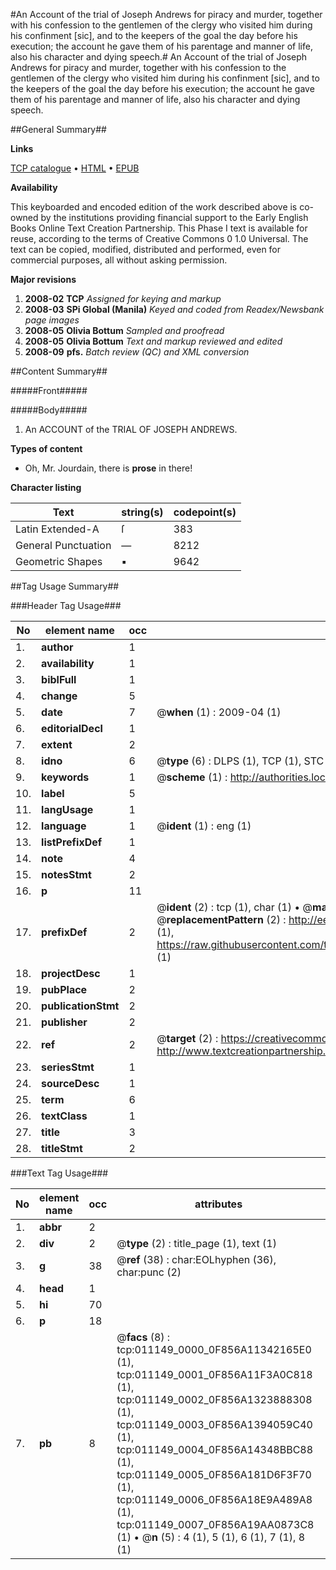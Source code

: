 #An Account of the trial of Joseph Andrews for piracy and murder, together with his confession to the gentlemen of the clergy who visited him during his confinment [sic], and to the keepers of the goal the day before his execution; the account he gave them of his parentage and manner of life, also his character and dying speech.#
An Account of the trial of Joseph Andrews for piracy and murder, together with his confession to the gentlemen of the clergy who visited him during his confinment [sic], and to the keepers of the goal the day before his execution; the account he gave them of his parentage and manner of life, also his character and dying speech.

##General Summary##

**Links**

[TCP catalogue](http://www.ota.ox.ac.uk/tcp/)  • 
[HTML](http://tei.it.ox.ac.uk/tcp/Texts-HTML/free/N08/N08719.html)  • 
[EPUB](http://tei.it.ox.ac.uk/tcp/Texts-EPUB/free/N08/N08719.epub)

**Availability**

This keyboarded and encoded edition of the
	       work described above is co-owned by the institutions
	       providing financial support to the Early English Books
	       Online Text Creation Partnership. This Phase I text is
	       available for reuse, according to the terms of Creative
	       Commons 0 1.0 Universal. The text can be copied,
	       modified, distributed and performed, even for
	       commercial purposes, all without asking permission.

**Major revisions**

1. __2008-02__ __TCP__ *Assigned for keying and markup*
1. __2008-03__ __SPi Global (Manila)__ *Keyed and coded from Readex/Newsbank page images*
1. __2008-05__ __Olivia Bottum__ *Sampled and proofread*
1. __2008-05__ __Olivia Bottum__ *Text and markup reviewed and edited*
1. __2008-09__ __pfs.__ *Batch review (QC) and XML conversion*

##Content Summary##

#####Front#####

#####Body#####

1. An ACCOUNT of the TRIAL OF JOSEPH ANDREWS.

**Types of content**

  * Oh, Mr. Jourdain, there is **prose** in there!

**Character listing**


|Text|string(s)|codepoint(s)|
|---|---|---|
|Latin Extended-A|ſ|383|
|General Punctuation|—|8212|
|Geometric Shapes|▪|9642|

##Tag Usage Summary##

###Header Tag Usage###

|No|element name|occ|attributes|
|---|---|---|---|
|1.|__author__|1||
|2.|__availability__|1||
|3.|__biblFull__|1||
|4.|__change__|5||
|5.|__date__|7| @__when__ (1) : 2009-04 (1)|
|6.|__editorialDecl__|1||
|7.|__extent__|2||
|8.|__idno__|6| @__type__ (6) : DLPS (1), TCP (1), STC (1), NOTIS (1), IMAGE-SET (1), EVANS-CITATION (1)|
|9.|__keywords__|1| @__scheme__ (1) : http://authorities.loc.gov/ (1)|
|10.|__label__|5||
|11.|__langUsage__|1||
|12.|__language__|1| @__ident__ (1) : eng (1)|
|13.|__listPrefixDef__|1||
|14.|__note__|4||
|15.|__notesStmt__|2||
|16.|__p__|11||
|17.|__prefixDef__|2| @__ident__ (2) : tcp (1), char (1)  •  @__matchPattern__ (2) : ([0-9\-]+):([0-9IVX]+) (1), (.+) (1)  •  @__replacementPattern__ (2) : http://eebo.chadwyck.com/downloadtiff?vid=$1&page=$2 (1), https://raw.githubusercontent.com/textcreationpartnership/Texts/master/tcpchars.xml#$1 (1)|
|18.|__projectDesc__|1||
|19.|__pubPlace__|2||
|20.|__publicationStmt__|2||
|21.|__publisher__|2||
|22.|__ref__|2| @__target__ (2) : https://creativecommons.org/publicdomain/zero/1.0/ (1), http://www.textcreationpartnership.org/docs/. (1)|
|23.|__seriesStmt__|1||
|24.|__sourceDesc__|1||
|25.|__term__|6||
|26.|__textClass__|1||
|27.|__title__|3||
|28.|__titleStmt__|2||


###Text Tag Usage###

|No|element name|occ|attributes|
|---|---|---|---|
|1.|__abbr__|2||
|2.|__div__|2| @__type__ (2) : title_page (1), text (1)|
|3.|__g__|38| @__ref__ (38) : char:EOLhyphen (36), char:punc (2)|
|4.|__head__|1||
|5.|__hi__|70||
|6.|__p__|18||
|7.|__pb__|8| @__facs__ (8) : tcp:011149_0000_0F856A11342165E0 (1), tcp:011149_0001_0F856A11F3A0C818 (1), tcp:011149_0002_0F856A1323888308 (1), tcp:011149_0003_0F856A1394059C40 (1), tcp:011149_0004_0F856A14348BBC88 (1), tcp:011149_0005_0F856A181D6F3F70 (1), tcp:011149_0006_0F856A18E9A489A8 (1), tcp:011149_0007_0F856A19AA0873C8 (1)  •  @__n__ (5) : 4 (1), 5 (1), 6 (1), 7 (1), 8 (1)|
